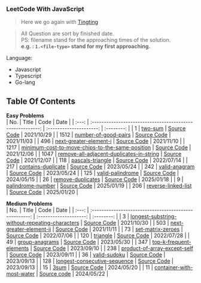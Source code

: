 ### LeetCode With JavaScript

> Here we go again with [Tingting](https://github.com/austinbabe/hackerRank/blob/master/README.md)


> All Question are sort by finished date.  
> PS: filename stand for the approaching times of the solution.  
> **e.g. : `1.<file-type>` stand for my first approaching.**  

Language:  
- Javascript  
- Typescript  
- Go-lang  

## Table Of Contents

**Easy Problems**  
|  No.  |                           Title                            |          Code           |    Date    |
| :---: | :--------------------------------------------------------: | :---------------------: | :--------: |
|   1   |                      [two-sum][1web]                       |  [Source Code][1code]   | 2021/10/29 |
| 1512  |              [number-of-good-pairs][1512web]               | [Source Code][1512code] | 2021/11/03 |
|  496  |              [next-greater-element-i][496web]              | [Source Code][496code]  | 2021/11/10 |
| 1217  | [minimum-cost-to-move-chips-to-the-same-position][1217web] | [Source Code][1217code] | 2021/12/06 |
| 1047  |    [remove-all-adjacent-duplicates-in-string][1047web]     | [Source Code][1047code] | 2021/12/07 |
|  118  |                 [pascals-triangle][118web]                 | [Source Code][118code]  | 2022/07/14 |
|  217  |                [contains-duplicate][217web]                | [Source Code][217code]  | 2023/05/24 |
|  242  |                  [valid-anagram][242web]                   | [Source Code][242code]  | 2023/05/24 |
|  125  |                 [valid-palindrome][125web]                 | [Source Code][125code]  | 2024/05/15 |
|  26   |                 [remove-duplicates][26web]                 |  [Source Code][26code]  | 2025/01/18 |
|   9   |                 [palindrome-number][9web]                  |  [Source Code][9code]   | 2025/01/19 |
|  206  |               [reverse-linked-list][206web]                | [Source Code][206code]  | 2025/01/20 |

**Medium Problems**  
|  No.  |                         Title                          |          Code          |    Date    |
| :---: | :----------------------------------------------------: | :--------------------: | :--------: |
|   3   | [longest-substring-without-repeating-characters][3web] |  [Source Code][3code]  | 2021/10/30 |
|  503  |           [next-greater-element-ii][503web]            | [Source Code][503code] | 2021/11/11 |
|  73   |               [set-matrix-zeroes][73web]               | [Source Code][73code]  | 2022/07/06 |
|  120  |                   [triangle][120web]                   | [Source Code][120code] | 2022/07/28 |
|  49   |                [group-anagrams][49web]                 | [Source Code][49code]  | 2023/05/30 |
|  347  |           [top-k-frequent-elements][347web]            | [Source Code][347code] | 2023/09/10 |
|  238  |         [product-of-array-except-self][238web]         | [Source Code][238code] | 2023/09/11 |
|  36   |                 [valid-sudoku][36web]                  | [Source Code][36code]  | 2023/09/13 |
|  128  |         [longest-consecutive-sequence][128web]         | [Source Code][128code] | 2023/09/13 |
|  15   |                     [3sum][15web]                      | [Source Code][15code]  | 2024/05/20 |
|  11   |           [container-with-most-water][11web]           | [Source code][11code]  | 2024/05/22 |
<!-- URL Below -->

[1web]: https://leetcode.com/problems/two-sum/
[1code]:./src/easy/two-sum/1.js

[3web]: https://leetcode.com/problems/longest-substring-without-repeating-characters/
[3code]:./src/medium/longest-substring-without-repeating-characters/1.js

[1512web]:https://leetcode.com/problems/number-of-good-pairs/
[1512code]:./src/easy/number-of-good-pairs/1.js

[496web]:https://leetcode.com/problems/next-greater-element-i/
[496code]:./src/easy/next-greater-element-i/1.js

[503web]:https://leetcode.com/problems/next-greater-element-ii/
[503code]:./src/medium/next-greater-element-ii/1.js

[1217web]:https://leetcode.com/problems/minimum-cost-to-move-chips-to-the-same-position/
[1217code]:./src/easy/minimum-cost-to-move-chips-to-the-same-position/1.js

[1047web]:https://leetcode.com/problems/remove-all-adjacent-duplicates-in-string/
[1047code]:./src/easy/remove-all-adjacent-duplicates-in-string/1.js

[73web]:https://leetcode.com/problems/set-matrix-zeroes/
[73code]:./src/medium/set-matrix-zeroes/1.js

[118web]:https://leetcode.com/problems/pascals-triangle/ 
[118code]:./src/easy/pascals-triangle/1.js

[120web]:https://leetcode.com/problems/triangle/
[120code]:./src/medium/pascals-triangle/1.js

[217web]:https://leetcode.com/problems/contains-duplicate/
[217code]:./src/easy/contains-duplicate/1.ts

[242web]:https://leetcode.com/problems/valid-anagram/
[242code]:./src/easy/valid-anagram/2.ts

[49web]:https://leetcode.com/problems/group-anagrams/
[49code]:./src/medium/group-anagrams/1.ts

[347web]:https://leetcode.com/problems/top-k-frequent-elements/
[347code]:./src/medium/top-k-frequent-elements/1.js

[238web]:https://leetcode.com/problems/product-of-array-except-self/
[238code]:./src/medium/product-of-array-except-self/1.js

[36web]:https://leetcode.com/problems/valid-sudoku/
[36code]:./src/medium/valid-sudoku/2.js

[128web]:https://leetcode.com/problems/longest-consecutive-sequence/
[128code]:./src/medium/longest-consecutive-sequence/2.js

[125web]:https://leetcode.com/problems/valid-palindrome/description/
[125code]:./src/easy/valid-palindrome/2.go

[167web]: https://leetcode.com/problems/two-sum-ii-input-array-is-sorted/
[167code]: ./src/medium/two-sum-ii-input-array-is-sorted/1.go

[15web]: https://leetcode.com/problems/3sum/
[15code]: ./src/medium/three-sum/1.go

[11web]: https://leetcode.com/problems/container-with-most-water/
[11code]: ./src/medium/container-with-most-water/1.go

[26web]: https://leetcode.com/problems/remove-duplicates-from-sorted-array/
[26code]: ./src/easy/remove-duplicates-from-sorted-array/1.ts

[9web]: https://leetcode.com/problems/palindrome-number/
[9code]: ./src/easy/palindrome-number/1.go

[206web]: https://leetcode.com/problems/reverse-linked-list/
[206code]: ./src/easy/reverse-linked-list/1.ts
